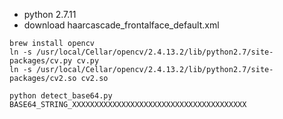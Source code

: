 - python 2.7.11
- download haarcascade_frontalface_default.xml

~~~
brew install opencv
ln -s /usr/local/Cellar/opencv/2.4.13.2/lib/python2.7/site-packages/cv.py cv.py
ln -s /usr/local/Cellar/opencv/2.4.13.2/lib/python2.7/site-packages/cv2.so cv2.so

python detect_base64.py BASE64_STRING_XXXXXXXXXXXXXXXXXXXXXXXXXXXXXXXXXXXXXXX
~~~
